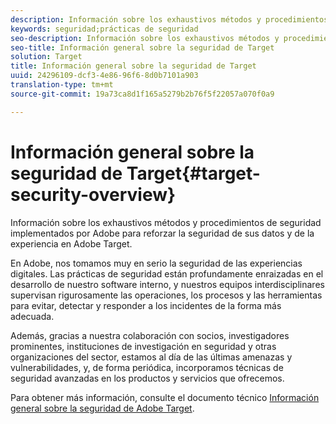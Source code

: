 ```yaml
---
description: Información sobre los exhaustivos métodos y procedimientos de seguridad implementados por Adobe para reforzar la seguridad de sus datos y de la experiencia en Adobe Target.
keywords: seguridad;prácticas de seguridad
seo-description: Información sobre los exhaustivos métodos y procedimientos de seguridad implementados por Adobe para reforzar la seguridad de sus datos y de la experiencia en Adobe Target.
seo-title: Información general sobre la seguridad de Target
solution: Target
title: Información general sobre la seguridad de Target
uuid: 24296109-dcf3-4e86-96f6-8d0b7101a903
translation-type: tm+mt
source-git-commit: 19a73ca8d1f165a5279b2b76f5f22057a070f0a9

---
```



# Información general sobre la seguridad de Target{#target-security-overview}

Información sobre los exhaustivos métodos y procedimientos de seguridad implementados por Adobe para reforzar la seguridad de sus datos y de la experiencia en Adobe Target.

En Adobe, nos tomamos muy en serio la seguridad de las experiencias digitales. Las prácticas de seguridad están profundamente enraizadas en el desarrollo de nuestro software interno, y nuestros equipos interdisciplinares supervisan rigurosamente las operaciones, los procesos y las herramientas para evitar, detectar y responder a los incidentes de la forma más adecuada.

Además, gracias a nuestra colaboración con socios, investigadores prominentes, instituciones de investigación en seguridad y otras organizaciones del sector, estamos al día de las últimas amenazas y vulnerabilidades, y, de forma periódica, incorporamos técnicas de seguridad avanzadas en los productos y servicios que ofrecemos.

Para obtener más información, consulte el documento técnico [Información general sobre la seguridad de Adobe Target](https://wwwimages.adobe.com/content/dam/Adobe/en/security/pdfs/AdobeTargetSecurityOverview.pdf).
